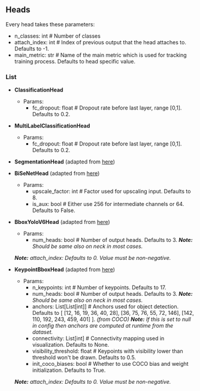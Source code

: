 ## Heads

Every head takes these parameters:
 - n_classes: int # Number of classes
 - attach_index: int # Index of previous output that the head attaches to. Defaults to -1.
 - main_metric: str # Name of the main metric which is used for tracking training process. Defaults to head specific value.

### List
- **ClassificationHead**
  - Params:
    - fc_dropout: float # Dropout rate before last layer, range [0,1]. Defaults to 0.2.

- **MultiLabelClassificationHead**
  - Params:
    - fc_dropout: float # Dropout rate before last layer, range [0,1]. Defaults to 0.2.

- **SegmentationHead** (adapted from [here](https://github.com/pytorch/vision/blob/main/torchvision/models/segmentation/fcn.py))

- **BiSeNetHead** (adapted from [here](https://github.com/taveraantonio/BiseNetv1))
  - Params:
    - upscale_factor: int # Factor used for upscaling input. Defaults to 8.
    - is_aux: bool # Either use 256 for intermediate channels or 64. Defaults to False.

- **BboxYoloV6Head** (adapted from [here](https://arxiv.org/pdf/2209.02976.pdf))
  - Params:
    - num_heads: bool # Number of output heads. Defaults to 3. ***Note:** Should be same also on neck in most cases.*

  ***Note:** attach_index: Defaults to 0. Value must be non-negative.*

- **KeypointBboxHead** (adapted from [here](https://arxiv.org/pdf/2207.02696.pdf))
  - Params:
    - n_keypoints: int # Number of keypoints. Defaults to 17.
    - num_heads: bool # Number of output heads. Defaults to 3. ***Note:** Should be same also on neck in most cases.*
    - anchors: List[List[int]] # Anchors used for object detection. Defaults to [ [12, 16, 19, 36, 40, 28], [36, 75, 76, 55, 72, 146], [142, 110, 192, 243, 459, 401] ]. *(from COCO)* ***Note:** If this is set to null in config then anchors are computed at runtime from the dataset.*
    - connectivity: List[int] # Connectivity mapping used in visualization. Defaults to None.
    - visibility_threshold: float # Keypoints with visibility lower than threshold won't be drawn. Defaults to 0.5.
    - init_coco_biases: bool # Whether to use COCO bias and weight initialization. Defaults to True.

  ***Note:** attach_index: Defaults to 0. Value must be non-negative.*
